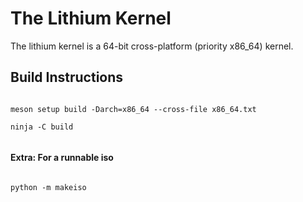 # The Lithium Kernel

The lithium kernel is a 64-bit cross-platform (priority x86_64) kernel.

## Build Instructions
<code lang="sh">
meson setup build -Darch=x86_64 --cross-file x86_64.txt<br>
ninja -C build<br>
</code>

#### Extra: For a runnable iso
<code lang="sh">
python -m makeiso<br>
</code>